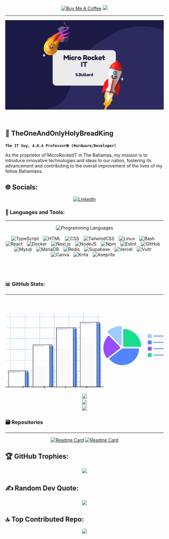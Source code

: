 <div align="center">
  
<a href="https://www.buymeacoffee.com/The1AndOnlyHolyBreadKing" target="_blank"><img src="https://cdn.buymeacoffee.com/buttons/v2/default-blue.png" alt="Buy Me A Coffee" style="height: 35px !important;width: 130px !important;" ></a>   [![](https://visitcount.itsvg.in/api?id=TheOneAndOnlyHolyBreadKing&icon=0&color=6)](https://visitcount.itsvg.in) 
  
</div>

---

![github_cover_banner](https://github.com/TheOneAndOnlyHolyBreadKing/TheOneAndOnlyHolyBreadKing/blob/main/images/Micro%20Rocket%20IT.gif?raw=true)

<br>

## 🍞 TheOneAndOnlyHolyBreadKing

**`The IT Guy, A.K.A Professor🤓 (Hardware/Developer)`**

As the proprietor of MicroRocketIT in The Bahamas, my mission is to introduce innovative technologies and ideas to our nation, fostering its advancement and contributing to the overall improvement of the lives of my fellow Bahamians.

## 🌐 Socials:
<div align="center">

[![LinkedIn](https://img.shields.io/badge/LinkedIn-%230077B5.svg?logo=linkedin&logoColor=white)](https://linkedin.com/in/https://www.linkedin.com/in/sandugan-bullard/) 

</div>

### 🧰 Languages and Tools:

---

<div align="center" style="display:block;">
    <img width="100px" alt="Programming Languages" src="https://user-images.githubusercontent.com/78341798/194531121-47b0119a-ce00-439d-b586-125f86acb098.png"/> 
</div>
<br>

<div align="center" >
<img alt="TypeScript" width="60px" style="padding-right:10px;" src="https://cdn.jsdelivr.net/gh/devicons/devicon/icons/typescript/typescript-plain.svg" />
<img alt="HTML" width="60px" style="padding-right:10px;" src="https://cdn.jsdelivr.net/gh/devicons/devicon/icons/html5/html5-plain.svg" />
<img alt="CSS" width="60px" style="padding-right:10px;" src="https://cdn.jsdelivr.net/gh/devicons/devicon/icons/css3/css3-plain.svg" />
<img alt="TailwindCSS" width="110px" style="padding-right:10px;" src="https://cdn.jsdelivr.net/gh/devicons/devicon/icons/tailwindcss/tailwindcss-original-wordmark.svg" />
<img alt="Linux" width="60px" style="padding-right:10px;" src="https://cdn.jsdelivr.net/gh/devicons/devicon/icons/linux/linux-original.svg" />
<img alt="Bash" width="60px" style="padding-right:10px;" src="https://cdn.jsdelivr.net/gh/devicons/devicon/icons/bash/bash-original.svg" />
<img alt="React" width="60px" style="padding-right:10px;" src="https://cdn.jsdelivr.net/gh/devicons/devicon/icons/react/react-original.svg" />
<img alt="Docker" width="60px" style="padding-right:10px;" src="https://cdn.jsdelivr.net/gh/devicons/devicon/icons/docker/docker-original-wordmark.svg"  />
<img alt="Next.js" width="60px" style="padding-right:10px;" src="https://cdn.jsdelivr.net/gh/devicons/devicon/icons/nextjs/nextjs-original.svg" />
<img alt="NodeJS" width="60px" style="padding-right:10px;" src="https://cdn.jsdelivr.net/gh/devicons/devicon/icons/nodejs/nodejs-original.svg" />
<img alt="Npm" width="60px" style="padding-right:10px;" src="https://cdn.jsdelivr.net/gh/devicons/devicon/icons/npm/npm-original-wordmark.svg" />
<img alt="Eslint" width="60px" style="padding-right:10px;" src="https://cdn.jsdelivr.net/gh/devicons/devicon/icons/eslint/eslint-original.svg" />
<img alt="GitHub" width="60px" style="padding-right:10px;" src="https://cdn.jsdelivr.net/gh/devicons/devicon/icons/github/github-original.svg" />
<img alt="Mysql" width="80px" style="padding-right:10px;" src="https://www.svgrepo.com/show/303251/mysql-logo.svg" />
<img alt="MariaDB" width="80px" style="padding-right:10px;" src="https://www.svgrepo.com/show/354039/mariadb.svg" />
<img alt="Redis" width="60px" style="padding-right:10px;" src="https://www.svgrepo.com/show/303460/redis-logo.svg" />
<img alt="Supabase" width="60px" style="padding-right:10px;" src="https://pipedream.com/s.v0/app_1dBhP3/logo/96" />
<img alt="Vercel" width="60px" style="padding-right:10px;" src="https://camo.githubusercontent.com/add2c9721e333f0043ac938f3dadbc26a282776e01b95b308fcaba5afaf74ae3/68747470733a2f2f6173736574732e76657263656c2e636f6d2f696d6167652f75706c6f61642f76313538383830353835382f7265706f7369746f726965732f76657263656c2f6c6f676f2e706e67" />
<img alt="Vultr" width="60px" style="padding-right:10px;" src="https://www.svgrepo.com/show/331636/vultr.svg" />
<img alt="Canva" width="60px" style="padding-right:10px;" src="https://uxwing.com/wp-content/themes/uxwing/download/brands-and-social-media/canva-icon.png" />
<img alt="Krita" width="60px" style="padding-right:10px;" src="https://upload.wikimedia.org/wikipedia/commons/7/73/Calligrakrita-base.svg" />
<img alt="Aseprite" width="60px" style="padding-right:10px;" src="https://community.aseprite.org/uploads/default/original/2X/6/66c33251292331d29585d32632c3870651b66e01.png" />


</div>
<br>
<br>
<br>

### 📊 GitHub Stats:

---
<div align="center">
  
![github_cover_banner](https://github.com/TheOneAndOnlyHolyBreadKing/TheOneAndOnlyHolyBreadKing/blob/main/images/Graph%20github.gif?raw=true)

![](https://github-readme-stats.vercel.app/api?username=TheOneAndOnlyHolyBreadKing&theme=radical&hide_border=false&include_all_commits=true&count_private=false)<br/>
![](https://github-readme-streak-stats.herokuapp.com/?user=TheOneAndOnlyHolyBreadKing&theme=radical&hide_border=false)<br/>
![](https://github-readme-stats.vercel.app/api/top-langs/?username=TheOneAndOnlyHolyBreadKing&theme=radical&hide_border=false&include_all_commits=true&count_private=false&layout=compact)

</div>

### 🗃️ Repositories

---

<div align="center">

[![Readme Card](https://github-readme-stats.vercel.app/api/pin/?username=TheOneAndOnlyHolyBreadKing&repo=TheOneAndOnlyHolyBreadKing&theme=radical)](https://github.com/TheOneAndOnlyHolyBreadKing/TheOneAndOnlyHolyBreadKing)
[![Readme Card](https://github-readme-stats.vercel.app/api/pin/?username=TheOneAndOnlyHolyBreadKing&repo=Wordpress-Apache-Docker&theme=radical)](https://github.com/TheOneAndOnlyHolyBreadKing/Wordpress-Apache-Docker)

</div>

## 🏆 GitHub Trophies:
<div align="center">

![](https://github-profile-trophy.vercel.app/?username=TheOneAndOnlyHolyBreadKing&theme=radical&no-frame=false&no-bg=false&margin-w=4)

</div>

## ✍️ Random Dev Quote:
<div align="center">

![](https://quotes-github-readme.vercel.app/api?type=horizontal&theme=radical)

</div>

## 🔝 Top Contributed Repo:
<div align="center">

![](https://github-contributor-stats.vercel.app/api?username=TheOneAndOnlyHolyBreadKing&limit=5&theme=dark&combine_all_yearly_contributions=true)

</div>
